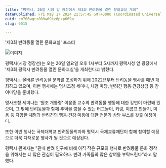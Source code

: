 ```yaml
---
title: "평택시, 26일 시청 앞 광장에서 제3회 반려동물 열린 문화교실 개최"
datePublished: Fri May 17 2024 21:57:45 GMT+0000 (Coordinated Universal Time)
cuid: cm706wgrz000w09kz6pzp669p
slug: 6515

---
```



'제3회 반려동물 열린 문화교실' 포스터

![이미지](https://cdn.hashnode.com/res/hashnode/image/upload/v1739260677199/ad80dfdb-8b83-4aac-9a08-078e454b25cb.jpeg)

평택시(시장 정장선)는 오는 26일 일요일 오후 1시부터 5시까지 평택시청 앞 광장에서 '제3회 평택시 반려동물 열린 문화교실'을 개최한다고 밝혔다.

평택시는 올바른 반려동물 문화를 조성하기 위해 2022년부터 반려동물 행사를 매년 개최하고 있으며, 이번 행사에는 명사초청 세미나, 체험 마당, 반려견 행동·건강상담 등 참여마당을 준비했다.

명사초청 세미나는 '원조 개통령' 이웅종 교수의 반려동물 행동에 대한 강연이 마련돼 있으며, 그 밖에 반려동물과 함께 추억을 쌓을 수 있는 터그놀이, 키링, 이름표 만들기, 미용 등 다양한 체험과 반려견의 행동·건강·미용에 대한 전문가 상담 부스를 갖출 예정이다.

또한 이번 행사는 국제대학교 반려동물학과와 평택시 국제교류재단이 함께 참여할 예정으로 더욱 다채로운 행사가 될 것으로 예상된다.

평택시 관계자는 "관내 반려 인구에 비해 아직 작은 규모의 행사로 반려동물 문화 정착을 위해서는 더 많은 관심이 필요하다. 반려 가족들의 많은 참여를 부탁드린다”라고 말했다.